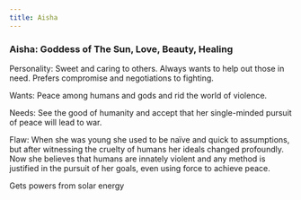 ```yaml
---
title: Aisha
---
```


### **Aisha: Goddess of The Sun, Love, Beauty, Healing**

Personality: Sweet and caring to others. Always wants to help out those in need. Prefers compromise and negotiations to fighting.

Wants: Peace among humans and gods and rid the world of violence. 

Needs: See the good of humanity and accept that her single-minded pursuit of peace will lead to war.

Flaw: When she was young she used to be naïve and quick to assumptions, but after witnessing the cruelty of humans her ideals changed profoundly. Now she believes that humans are innately violent and any method is justified in the pursuit of her goals, even using force to achieve peace.

Gets powers from solar energy